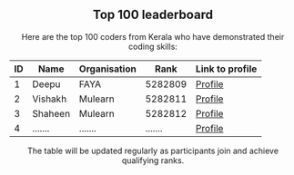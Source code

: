 <div align="center">
   
## Top 100 leaderboard

Here are the top 100 coders from Kerala who have demonstrated their coding skills:

| ID  | Name           | Organisation     | Rank       | Link to profile                                  |
|-----|----------------|------------------|------------|--------------------------------------------------|
| 1   | Deepu            | FAYA                  | 5282809      | [Profile](https://www.hackerrank.com/Deepusnath)   |     
| 2   | Vishakh          | Mulearn               | 5282811      | [Profile](https://www.hackerrank.com/Deepusnath)   |     
| 3   | Shaheen          | Mulearn               | 5282812      | [Profile](https://www.hackerrank.com/Deepusnath)   |    
| 4   | .......          | .......               | .......      | [Profile](https://www.hackerrank.com/Deepusnath)   |    

The table will be updated regularly as participants join and achieve qualifying ranks.

</div>

